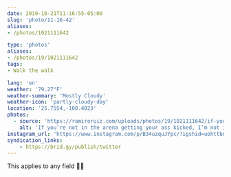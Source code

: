 ```yaml
---
date: 2019-10-21T11:16:55-05:00
slug: 'photo/11-16-42'
aliases:
- /photos/1021111642

type: 'photos'
aliases:
- /photos/19/1021111642
tags:
- Walk the walk

lang: 'en'
weather: '79.27°F'
weather-summary: 'Mostly Cloudy'
weather-icon: 'partly-cloudy-day'
location: '25.7554,-100.4023'
photos:
  - source: 'https://ramiroruiz.com/uploads/photos/19/1021111642/if-you-re-not-in-the-arena-getting-your-ass-kicked--i-m-not-interested-in-your-opinion.jpg'
    alt: 'If you’re not in the arena getting your ass kicked, I’m not interested in your opinion'
instagram_url: 'https://www.instagram.com/p/B34uzquJYpc/?igshid=uohttbnfvq1q'
syndication_links:
    - https://brid.gy/publish/twitter
---
```

This applies to any field 🙌🏻
